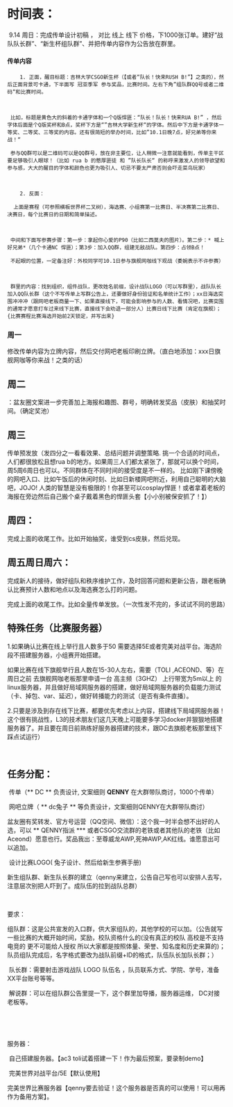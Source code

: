 # 时间表：

​	9.14 周日：完成传单设计初稿 ， 对比 线上 线下 价格，下1000张订单。建好“战队队长群”、“新生杯组队群”、并把传单内容作为公告放在群里。

#### 传单内容



		1. 正面，醒目标题：吉林大学CSGO新生杯（【或者“队长！快来RUSH B!”】之类的），然后正面背景可卡通，下半面写 冠亚季军 参与奖品，比赛时间。左右下角”组队群QQ号或者二维码“和比赛时间。

     ​

     比如，标题是黄色大的斜着的卡通字体和一个Q版悍匪：“队长！队长！快来RUA B!” ，然后字体后面是个Q版奖杯和B点，奖杯下方是“”吉林大学新生杯“的字体。然后中下方是卡通字体一等奖、二等奖、三等奖的内容。还有很简短的举办时间，比如”10.1日晚7点，好兄弟等你来战！“

     参与QQ群可以是二维码可以是QQ群号，放在非主要位，让人稍微一注意就能看到，传单主干区要足够吸引人眼球！（比如 rua b 的憨厚匪徒 和 ”队长队长“ 的称呼来激发人的领导欲望和参与感，大大的醒目的字体和颜色也更为吸引人、切忌不要太严肃否则会吓走菜鸟玩家）

     ​

		2. 反面：

      上面是赛程（可参照横板世界杯二叉树），海选赛、小组赛第一比赛日、半决赛第二比赛日、决赛日，每个比赛日的日期和简单描述。

     ​

     中间和下面写参赛步骤：第一步：拿起你心爱的P90（比如二西莫夫的图片）。第二步：* 喊上好兄弟*（几个卡通NC 悍匪）；第3步：加入QQ群，组建无敌战队。第四步：占领B点！

     不起眼的位置，一定备注好：外校同学可10.1日参与旗舰网咖线下观战（委婉表示不许参赛）

     ​

     群里的内容：找到组织，组件战队，更改姓名前缀，设计战队LOGO（可以写群里），战队队长加入QQ队长群（这个不写传单上写群公告上，还要做好身份验证和名单统计工作）；xx日海选突围冲冲冲（跟网吧老板商量一下、如果直接线下，可能会影响参与的人数、看情况吧，比赛突围的通常才愿意打车过来线下比赛，直接线下会劝退一部分人）比赛日线下比赛（肯定在旗舰）；{比赛赛程比赛海选开始前2天锁定，并写出来}



### 周一

修改传单内容为立牌内容，然后交付网吧老板印刷立牌。（直白地添加：xxx日旗舰网咖等你来战！之类的话）

## 周二



：盆友圈文案进一步完善加上海报和趣图、群号，明确转发奖品（皮肤）和抽奖时间。（确定奖池）

## 周三

传单预发放（发四分之一看看效果、总结问题并调整策略. 挑一个合适的时间点，人们都很放松且想rua b的地方。如果周三人们都太紧张了，那就可以换个时间，周5周6周日也可以。不同群体在不同时间的接受度是不一样的。 比如刚下课傍晚的网吧入口、比如午饭后的休闲时刻、比如日新楼网吧附近，利用自己聪明的大脑吧，JOJO! 人类的智慧是没有极限的！你甚至可以cosplay悍匪！或者拿着老板的海报在旁边然后自己搬个桌子戴着黑色的悍匪头套【小小别被保安抓了！】）

## 周四：

完成上面的收尾工作。比如开始抽奖，谁受到cs皮肤，然后兑现。



## 周五周日周六：

完成新人的接待，做好组队和秩序维护工作，及时回答问题和更新公告，跟老板确认比赛预计人数和地点以及海选赛怎么打的问题。

完成上面的收尾工作。比如全量传单发放。（一次性发不完的，多试试不同的思路）





## 特殊任务（比赛服务器）

1.如果确认比赛在线上举行且人数多于50 需要选择5E或者完美对战平台。海选阶段不搭建服务器，小组赛开始搭建。

如果比赛在线下旗舰举行且人数在15-30人左右，需要（TOLI  ,ACEOND、等）在周日之前 去旗舰网咖老板那里申请一台 高主频（3GHZ） 上行带宽为5m以上 的linux服务器，并且做好局域网服务器的搭建，做好局域网服务器的负载能力测试（卡、掉包、var、延迟），做好转播能力的测试（是否有条件直播）。

2.只要是涉及到存在线下比赛，都要优先考虑以上内容，搭建线下局域网服务器！这个很有挑战性，L3的技术朋友们这几天晚上可能要多学习docker并狠狠地搭建服务器了。并且要在周日前熟练好服务器搭建的技术，跟DC去旗舰老板那里线下踩点试运行）







​	

## 任务分配：



​	传单（**  DC ** 负责设计, 文案细则 **QENNY** 在大群带队商讨，1000个传单）



​	网吧立牌（ ** dc兔子 **  等负责设计，文案细则QENNY在大群带队商讨）



​	盆友圈有奖转发、官方号运营（QQ空间、微信）：这个我一时半会想不出好的人选，可以 ** QENNY指派  *** 或者CSGO交流群的老铁或者其他队的老铁（比如Aceond）愿意也行。奖品我出：至尊威龙AWP,死神AWP,AK红线。谁愿意出可以追加。

​        设计比赛LOGO( 兔子设计、然后给新生参赛手册)

​	新生组队群、新生队长群的建立（qenny来建立，公告自己写也可以安排人去写，注意层次别把人吓到了。成队伍的拉到战队总群）

​		

要求：

​        组队群：这是公共宣发的入口群，供大家组队的，其他学校的可以加。（公告就写一些比赛的大概开始时间，奖励，校队资格什么的(没有真正的校队 高校是不支持电竞的 更不可能给人授权 所以大家都是按照体量、荣誉、知名度和历史来算的)；队员组队完成后，名字格式要改为战队前缀+ID的格式，队伍队长加队长群；）

​	队长群：需要射击游戏战队 LOGO 队伍名 ，队员联系方式、学院、学号，准备XX平台账号等等。

​	解说群：可以在组队群公告里提一下，这个群里加导播，服务器运维， DC对接老板等。

​	

​	



服务器：

​	自己搭建服务器。【ac3 toli试着搭建一下！作为最后预案，要录制demo】

​	完美世界对战平台/5E【默认使用】

​	完美世界比赛服务器【qenny要去验证！这个服务器是否真的可以使用！可以用再作为备用方案】。


